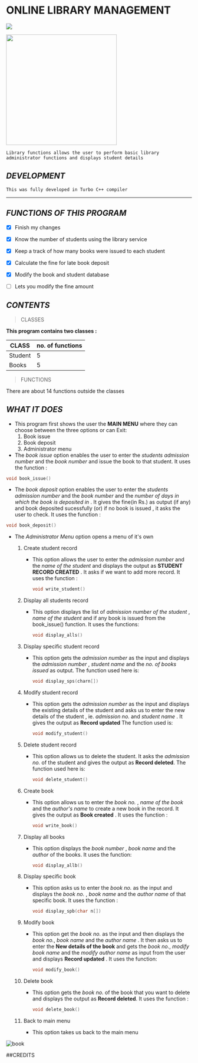 # ONLINE LIBRARY MANAGEMENT
![](https://img.shields.io/badge/Project-Cognizance2020-blue)

[<img src="https://i.pinimg.com/564x/12/20/f2/1220f21a4b56b025db41b44195d73287.jpg" width="300"/>](https://i.pinimg.com/564x/12/20/f2/1220f21a4b56b025db41b44195d73287.jpg)

`Library functions allows the user to perform basic library administrator functions and displays student details`

## *DEVELOPMENT*
`This was fully developed in Turbo C++ compiler`

---

## *FUNCTIONS OF THIS PROGRAM*
- [x] Finish my changes
- [x] Know the number of students using the library service
- [x] Keep a track of how many books were issued to each student
- [x] Calculate the fine for late book deposit
- [x] Modify the book and student database
- [ ] Lets you modify the fine amount


## *CONTENTS*
>CLASSES

__This program contains two classes :__

| CLASS      | no. of functions |
| ---------- | ---------------- |
| Student    |    5             |
| Books      |    5             |


>FUNCTIONS

 There are about 14 functions outside the classes

## *WHAT IT DOES*
* This program first shows the user the **MAIN MENU** where they can choose between the three options or can Exit:
    1. Book issue
    1. Book deposit
    1. Administrator menu
* The _book issue_ option enables the user to enter the _students admission number_ and the _book number_ and issue the book to that student. It uses the function :
```C++
void book_issue()
```
* The _book deposit_ option enables the user to enter the _students admission number_ and the _book number_ and the _number of days in which the book is deposited in_ . It gives the fine(in Rs.) as output (if any) and book deposited sucessfully (or) if no book is issued , it asks the user to check. It uses the function :
```C++
void book_deposit()
```
* The _Administrator Menu_ option opens a menu of it's own
    1. Create student record
          * This option allows the user to enter the *admission number* and the *name of the student* and displays the output as **STUDENT RECORD CREATED** . It asks if we want to add more record. It uses the function :
            ```C++
            void write_student()
            ```
     1. Display all students record
           * This option displays the list of  _admission number of the student_ , _name of the student_ and if any book is issued from the book_issue() function. It uses the functions:
             ```C++
             void display_alls()
             ```
     1. Display specific student record
          * This option gets the _admission number_ as the input and displays the _admission number_ , _student name_ and the _no. of books issued_ as output. The function used here is:
            ```c++
            void display_sps(charn[])
            ```
     1. Modify student record
           * This option gets the _admission number_ as the input and displays the existing details of the student and asks us to enter the new details of the student , ie. _admission no._ and _student name_ . It gives the output as **Record updated** The function used is:
             ```C++
             void modify_student()
             ```
     1. Delete student record
           * This option allows us to delete the student. It asks the _admission no._ of the student and gives the output as **Record deleted**. The function used here is:
             ```C++
             void delete_student()
             ```

     1. Create book
           * This option allows us to enter the _book no._ , _name of the book_ and the _author's name_ to create a new book in the record. It gives the output as **Book created** . It uses the function :
             ```C++
             void write_book()
             ```
     1. Display all books
           * This option displays the _book number_ , _book name_ and the _author_ of the books. It uses the function:
             ```C++
             void display_allb()
             ```
     1. Display specific book
           * This option asks us to enter the _book no._ as the input and displays the _book no._ , _book name_ and the _author name_ of that specific book. It uses the function :
             ```C++
             void display_spb(char n[])
             ```
     1. Modify book
           * This option get the _book no._ as the input and then displays the _book no._, _book name_ and the _author name_ . It then asks us to enter the **New details of the book** and gets the _book no._, _modify book name_ and the _modify author name_ as input from the user and displays __Record updated__ . It uses the function:
             ```C++
             void modify_book()
             ```
     1. Delete book
           * This option gets the _book no._ of the book that you want to delete and displays the output as **Record deleted**. It uses the function :
             ```C++
             void delete_book()
             ```
     1. Back to main menu
           * This option takes us back to the main menu

![book](https://media.istockphoto.com/photos/education-concept-with-book-in-library-picture-id944631208?k=6&m=944631208&s=612x612&w=0&h=5Hx0ksAT5Majaz40Iov6oLO6GaDn2cxySnNTDTH3Qk8=)

##CREDITS
